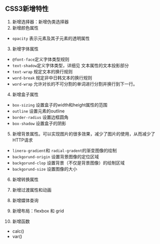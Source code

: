 

## CSS3新增特性
1. 新增选择器：新增伪类选择器
2. 新增颜色属性
  * `opacity` 表示元素及其子元素的透明属性
3. 新增字体属性
  * `@font-face`定义字体类型规则
  * `text-shadow`定义字体类型，详细见 文本属性的文本投影部分
  * `text-wrap` 规定文本的换行规则
  *  `word-break` 规定非中日韩文本的换行规则
  * `word-wrap` 允许对长的不可分割的单词进行分割并换行到下一行。

4. 新增盒子属性
  * `box-sizing` 设置盒子的width和height属性的范围
  * `outline` 设置元素的outline
  * `border-radius` 设置边框圆角
  * `box-shadow` 设置盒子的阴影

5. 新增背景属性。可以实现图片的很多效果，减少了图片的使用，从而减少了HTTP请求
  * `linera-gradient`和 `radial-gradent`的渐变图像的绘制
  * `backgorund-origin` 设置背景图像的定位区域
  * `backgorund-clop` 设置背景（不仅是背景图像）的绘制区域
  * `backgorund-size` 设置图像的大小

6. 新增转换属性

7. 新增过渡属性和动画

8. 新增媒体查询

9. 新增布局：flexbox 和 grid

10. 新增函数
  * calc()
  * var()

